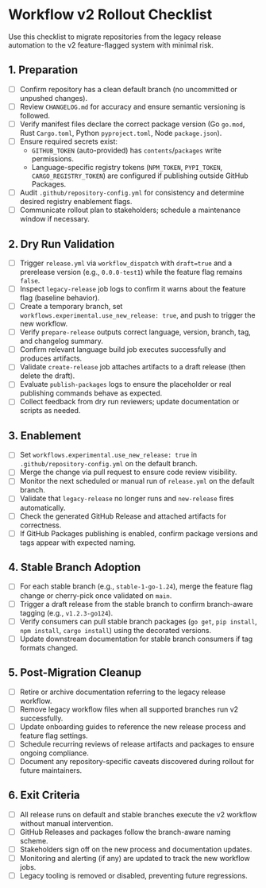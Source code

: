 <!-- file: docs/refactors/workflows/v2/rollout-checklist.md -->
<!-- version: 1.0.0 -->
<!-- guid: 5e6f7081-92a3-b4c5-d6e7-f8091a2b3c4d -->

# Workflow v2 Rollout Checklist

Use this checklist to migrate repositories from the legacy release automation to the v2
feature-flagged system with minimal risk.

## 1. Preparation

- [ ] Confirm repository has a clean default branch (no uncommitted or unpushed changes).
- [ ] Review `CHANGELOG.md` for accuracy and ensure semantic versioning is followed.
- [ ] Verify manifest files declare the correct package version (Go `go.mod`, Rust `Cargo.toml`,
      Python `pyproject.toml`, Node `package.json`).
- [ ] Ensure required secrets exist:
  - `GITHUB_TOKEN` (auto-provided) has `contents`/`packages` write permissions.
  - Language-specific registry tokens (`NPM_TOKEN`, `PYPI_TOKEN`, `CARGO_REGISTRY_TOKEN`) are
    configured if publishing outside GitHub Packages.
- [ ] Audit `.github/repository-config.yml` for consistency and determine desired registry
      enablement flags.
- [ ] Communicate rollout plan to stakeholders; schedule a maintenance window if necessary.

## 2. Dry Run Validation

- [ ] Trigger `release.yml` via `workflow_dispatch` with `draft=true` and a prerelease version
      (e.g., `0.0.0-test1`) while the feature flag remains `false`.
- [ ] Inspect `legacy-release` job logs to confirm it warns about the feature flag (baseline
      behavior).
- [ ] Create a temporary branch, set `workflows.experimental.use_new_release: true`, and push to
      trigger the new workflow.
- [ ] Verify `prepare-release` outputs correct language, version, branch, tag, and changelog
      summary.
- [ ] Confirm relevant language build job executes successfully and produces artifacts.
- [ ] Validate `create-release` job attaches artifacts to a draft release (then delete the draft).
- [ ] Evaluate `publish-packages` logs to ensure the placeholder or real publishing commands behave
      as expected.
- [ ] Collect feedback from dry run reviewers; update documentation or scripts as needed.

## 3. Enablement

- [ ] Set `workflows.experimental.use_new_release: true` in `.github/repository-config.yml` on the
      default branch.
- [ ] Merge the change via pull request to ensure code review visibility.
- [ ] Monitor the next scheduled or manual run of `release.yml` on the default branch.
- [ ] Validate that `legacy-release` no longer runs and `new-release` fires automatically.
- [ ] Check the generated GitHub Release and attached artifacts for correctness.
- [ ] If GitHub Packages publishing is enabled, confirm package versions and tags appear with
      expected naming.

## 4. Stable Branch Adoption

- [ ] For each stable branch (e.g., `stable-1-go-1.24`), merge the feature flag change or
      cherry-pick once validated on `main`.
- [ ] Trigger a draft release from the stable branch to confirm branch-aware tagging (e.g.,
      `v1.2.3-go124`).
- [ ] Verify consumers can pull stable branch packages (`go get`, `pip install`, `npm install`,
      `cargo install`) using the decorated versions.
- [ ] Update downstream documentation for stable branch consumers if tag formats changed.

## 5. Post-Migration Cleanup

- [ ] Retire or archive documentation referring to the legacy release workflow.
- [ ] Remove legacy workflow files when all supported branches run v2 successfully.
- [ ] Update onboarding guides to reference the new release process and feature flag settings.
- [ ] Schedule recurring reviews of release artifacts and packages to ensure ongoing compliance.
- [ ] Document any repository-specific caveats discovered during rollout for future maintainers.

## 6. Exit Criteria

- [ ] All release runs on default and stable branches execute the v2 workflow without manual
      intervention.
- [ ] GitHub Releases and packages follow the branch-aware naming scheme.
- [ ] Stakeholders sign off on the new process and documentation updates.
- [ ] Monitoring and alerting (if any) are updated to track the new workflow jobs.
- [ ] Legacy tooling is removed or disabled, preventing future regressions.
